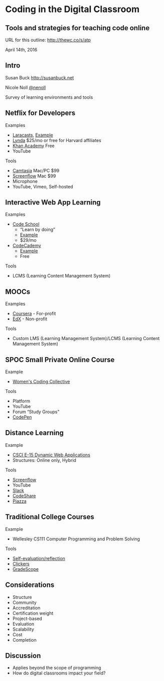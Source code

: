 # Coding in the Digital Classroom
## Tools and strategies for teaching code online

URL for this outline: <http://thewc.co/s/atp>

April 14th, 2016




## Intro

Susan Buck <http://susanbuck.net>

Nicole Noll [@nenoll](http://twitter.com/nenoll)

Survey of learning environments and tools



## Netflix for Developers
Examples
+ [Laracasts](http://laracasts.com), [Example](https://laracasts.com/series/laravel-5-from-scratch/episodes/2)
+ [Lynda](https://lynda.com) $25/mo or free for Harvard affiliates
+ [Khan Academy](https://khanacademy.org) Free
+ YouTube

Tools
+ [Camtasia](https://www.techsmith.com/camtasia.html) Mac/PC $99
+ [Screenflow](https://www.telestream.net/screenflow/) Mac $99
+ Microphone
+ YouTube, Vimeo, Self-hosted




## Interactive Web App Learning
Examples
+ [Code School](https://www.codeschool.com/)
    + &ldquo;Learn by doing&rdquo;
    + [Example](http://javascript-roadtrip.codeschool.com/levels/1/challenges/2)
    + $29/mo
+ [CodeCademy](https://www.codecademy.com/)             
    + [Example](https://www.codecademy.com/courses/introduction-to-python-6WeG3/0/1?curriculum_id=4f89dab3d788890003000096)
    + Free

Tools
+ LCMS (Learning Content Management System)


## MOOCs
Examples
+ [Coursera](https://coursera.org) - For-profit
+ [EdX](https://edx.org) - Non-profit

Tools
+ Custom LMS (Learning Management System)/LCMS (Learning Content Management System)



## SPOC Small Private Online Course
Example
+ [Women's Coding Collective](http://thewc.co)

Tools
+ Platform
+ YouTube
+ Forum &ldquo;Study Groups&rdquo;
+ [CodePen](http://codepen.io)




## Distance Learning
Example
+ [CSCI E-15 Dynamic Web Applications](http://dwa15.com)
+ Structures: Online only, Hybrid

Tools
+ [Screenflow](https://www.telestream.net/screenflow)
+ YouTube
+ [Slack](https://slack.com)
+ [CodeShare](https://codeshare.io)
+ [Piazza](http://piazza.com)




## Traditional College Courses
Example
+ Wellesley CS111 Computer Programming and Problem Solving

Tools
+ [Self-evaluation/reflection](http://misc001.s3.amazonaws.com/reflection-example.pdf)
+ [Clickers](http://www.clickerschool.com)
+ [GradeScope](https://gradescope.com)



## Considerations
+ Structure
+ Community
+ Accreditation
+ Certification weight
+ Project-based
+ Evaluation
+ Scalability
+ Cost
+ Completion




## Discussion
+ Applies beyond the scope of programming
+ How do digital classrooms impact your field?
